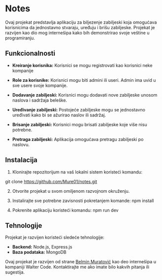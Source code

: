 # Notes

Ovaj projekat predstavlja aplikaciju za biljezenje zabiljeski koja omogućava korisnicima da jednostavno stvaraju, uređuju i brišu zabiljeske. 
Projekat je razvijen kao dio mog internešipa kako bih demonstrirao svoje veštine u programiranju.

## Funkcionalnosti

- **Kreiranje korisnika:** Korisnici se mogu registrovati kao korisnici neke kompanije
- **Role za korisnike:** Korisnici mogu biti admini ili useri. Admin ima uvid u sve usere svoje kompanije.
  
- **Dodavanje zabiljeski:** Korisnici mogu dodavati nove zabiljeske unosom naslova i sadržaja beleške.
- **Uređivanje zabiljeski:** Postojeće zabiljeske mogu se jednostavno uređivati kako bi se ažurirao naslov ili sadržaj.
- **Brisanje zabiljeski:** Korisnici mogu brisati zabiljeske koje više nisu potrebne.
- **Pretraga zabiljeski:** Aplikacija omogućava pretragu zabiljeski po naslovu.

## Instalacija

1. Klonirajte repozitorijum na vaš lokalni sistem koristeći komandu:

git clone https://github.com/Mure01/notes.git

2. Otvorite projekat u svom omiljenom razvojnom okruženju.
3. Instalirajte sve potrebne zavisnosti pokretanjem komande: npm install

4. Pokrenite aplikaciju koristeći komandu: npm run dev

   
## Tehnologije

Projekat je razvijen koristeći sledeće tehnologije:

- **Backend:** Node.js, Express.js
- **Baza podataka:** MongoDB


Ovaj projekat je razvijen od strane [Belmin Muratović](https://github.com/Mure01) kao deo internešipa u kompaniji Walter Code. Kontaktirajte me ako imate bilo kakvih pitanja ili sugestija.

